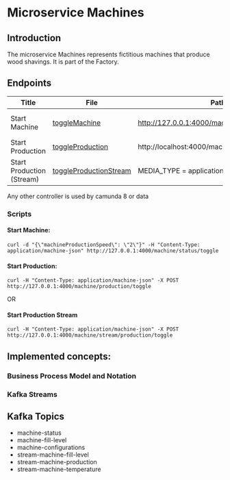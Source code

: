 # Microservice Machines

## Introduction

The microservice Machines represents fictitious machines that produce wood shavings.
It is part of the Factory.

## Endpoints

| Title              | File      | Path                                            | Media Type | Body |
|--------------------|-----------|-------------------------------------------------|------------|------|
| Start Machine      | [toggleMachine](src/main/java/ch/unisg/machines/controllers/http/ToggleMachineWebController.java)           | http://127.0.0.1:4000/machine/status/toggle     | MEDIA_TYPE = application/machine+json | Body = {"machineProductionSpeed": X } | 
| Start Production   | [toggleProduction](src/main/java/ch/unisg/machines/controllers/http/ToggleProductionWebController.java)          | http://localhost:4000/machine/production/toggle | MEDIA_TYPE = application/machine+json | Body = {} |
| Start Production (Stream) | [toggleProductionStream](src/main/java/ch/unisg/machines/controllers/http/streams/ToggleProductionStreamWebController.java) | MEDIA_TYPE = application/machine+json | Body = {} |
Any other controller is used by camunda 8 or data 

### Scripts
#### Start Machine:
```
curl -d "{\"machineProductionSpeed\": \"2\"}" -H "Content-Type: application/machine-json" http://127.0.0.1:4000/machine/status/toggle
```
#### Start Production:
```
curl -H "Content-Type: application/machine-json" -X POST http://127.0.0.1:4000/machine/production/toggle
```

OR

#### Start Production Stream
```
curl -H "Content-Type: application/machine-json" -X POST http://127.0.0.1:4000/machine/stream/production/toggle
```

## Implemented concepts:

### Business Process Model and Notation

### Kafka Streams

## Kafka Topics
* machine-status
* machine-fill-level
* machine-configurations
* stream-machine-fill-level
* stream-machine-production
* stream-machine-temperature
